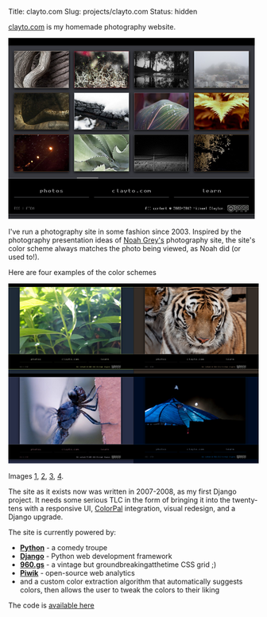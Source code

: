 Title: clayto.com
Slug: projects/clayto.com
Status: hidden

[clayto.com][1] is my homemade photography website.

![mwcz.org screenshot](/static/images/projects/screenshot_clayto.png "clayto.com screenshot")

I've run a photography site in some fashion since 2003.  Inspired by the
photography presentation ideas of [Noah Grey's][6] photography site, the site's color scheme always matches the photo being viewed, as Noah did (or used to!).

Here are four examples of the color schemes

![example of color theme matching images](/static/images/projects/screenshot_clayto_palettes_small.png "example of color theme matching images")

Images [1][9], [2][10], [3][11], [4][12].

The site as it exists now was written in 2007-2008, as my first Django project.
It needs some serious TLC in the form of bringing it into the twenty-tens with
a responsive UI, [ColorPal][8] integration, visual redesign, and a Django
upgrade.

The site is currently powered by:

 - **[Python][2]** - a comedy troupe
 - **[Django][3]** - Python web development framework
 - **[960.gs][4]** - a vintage but groundbreakingatthetime CSS grid ;)
 - **[Piwik][5]** - open-source web analytics
 - and a custom color extraction algorithm that automatically suggests colors,
   then allows the user to tweak the colors to their liking

The code is [available here][7]

[1]: http://clayto.com/ "My photography site"
[2]: http://python.org/ "Python's website"
[3]: https://www.djangoproject.com/ "Django, a Python web framework"
[4]: http://960.gs/ "960gs CSS grid"
[5]: http://piwik.org/ "Piwik web analytics tool"
[6]: http://noahgrey.com/ "Noah Grey's photography site"
[7]: https://github.com/mwcz/phyton "clayto.com's source code"
[8]: http://colorpal.org/ "ColorPal"
[9]: http://clayto.com/photo/new-leaves "Leaves photograph"
[10]: http://clayto.com/photo/survivors "Tiger photograph"
[11]: http://clayto.com/photo/tarsi "Dragonfly photograph"
[12]: http://clayto.com/photo/set-sail "Tent photograph"
